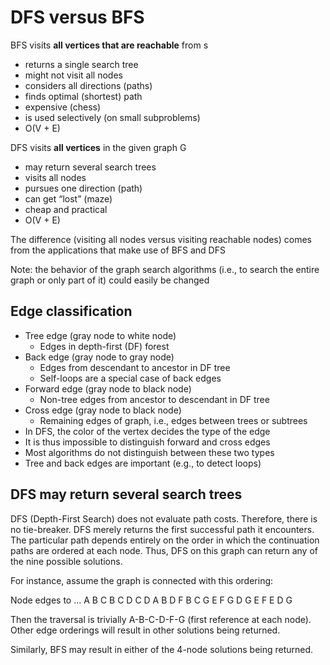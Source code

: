 # DFS versus BFS
BFS visits **all vertices that are reachable** from s
* returns a single search tree
* might not visit all nodes
* considers all directions (paths)
* finds optimal (shortest) path
* expensive (chess)
* is used selectively (on small subproblems)
* O(V + E)

DFS visits **all vertices** in the given graph G
* may return several search trees
* visits all nodes
* pursues one direction (path)
* can get “lost” (maze)
* cheap and practical
* O(V + E)

The difference (visiting all nodes versus visiting reachable nodes) comes from the applications that make use of BFS and DFS

Note: the behavior of the graph search algorithms (i.e., to search the entire graph or only part of it) could easily be changed

## Edge classification
* Tree edge (gray node to white node)
    * Edges in depth-first (DF) forest
* Back edge (gray node to gray node)
    * Edges from descendant to ancestor in DF tree
    * Self-loops are a special case of back edges
* Forward edge (gray node to black node)
    * Non-tree edges from ancestor to descendant in DF tree
* Cross edge (gray node to black node)
    * Remaining edges of graph, i.e., edges between trees or
subtrees
* In DFS, the color of the vertex decides the type of the edge
* It is thus impossible to distinguish forward and cross edges
* Most algorithms do not distinguish between these two
types
* Tree and back edges are important (e.g., to detect loops)

## DFS may return several search trees
DFS (Depth-First Search) does not evaluate path costs. Therefore, there is no tie-breaker. DFS merely returns the first successful path it encounters. The particular path depends entirely on the order in which the continuation paths are ordered at each node. Thus, DFS on this graph can return any of the nine possible solutions.

For instance, assume the graph is connected with this ordering:

Node   edges to ...
 A       B C
 B       C D
 C       D A B
 D       F B C G E
 F       G D
 G       E F
 E       D G

Then the traversal is trivially A-B-C-D-F-G (first reference at each node). Other edge orderings will result in other solutions being returned.

Similarly, BFS may result in either of the 4-node solutions being returned.